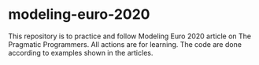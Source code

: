 # modeling-euro-2020
This repository is to practice and follow Modeling Euro 2020 article on The Pragmatic Programmers. All actions are for learning. The code are done according to examples shown in the articles.
